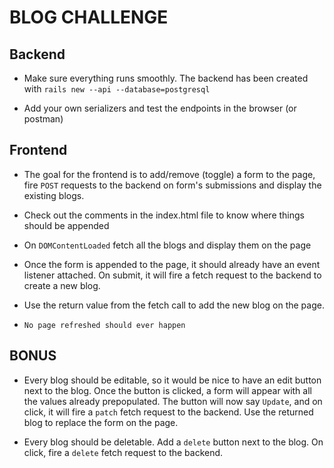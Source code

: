 # BLOG CHALLENGE

## Backend

- Make sure everything runs smoothly. The backend has been created with `rails new --api --database=postgresql`

- Add your own serializers and test the endpoints in the browser (or postman)

## Frontend

- The goal for the frontend is to add/remove (toggle) a form to the page, fire `POST` requests to the backend on form's submissions and display the existing blogs.

- Check out the comments in the index.html file to know where things should be appended

- On `DOMContentLoaded` fetch all the blogs and display them on the page

- Once the form is appended to the page, it should already have an event listener attached. On submit, it will fire a fetch request to the backend to create a new blog.

- Use the return value from the fetch call to add the new blog on the page.

- `No page refreshed should ever happen`

## BONUS

- Every blog should be editable, so it would be nice to have an edit button next to the blog. Once the button is clicked, a form will appear with all the values already prepopulated. The button will now say `Update`, and on click, it will fire a `patch` fetch request to the backend. Use the returned blog to replace the form on the page.

- Every blog should be deletable. Add a `delete` button next to the blog. On click, fire a `delete` fetch request to the backend.